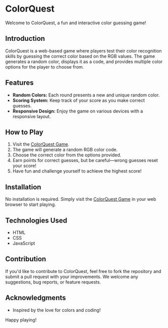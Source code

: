 # ColorQuest

Welcome to ColorQuest, a fun and interactive color guessing game!

## Introduction

ColorQuest is a web-based game where players test their color recognition skills by guessing the correct color based on the RGB values. The game generates a random color, displays it as a code, and provides multiple color options for the player to choose from.

## Features

- **Random Colors:** Each round presents a new and unique random color.
- **Scoring System:** Keep track of your score as you make correct guesses.
- **Responsive Design:** Enjoy the game on various devices with a responsive layout.

## How to Play

1. Visit the [ColorQuest Game](https://dapper-mousse-ec7bf0.netlify.app/).
2. The game will generate a random RGB color code.
3. Choose the correct color from the options provided.
4. Earn points for correct guesses, but be careful—wrong guesses reset your score!
5. Have fun and challenge yourself to achieve the highest score!

## Installation

No installation is required. Simply visit the [ColorQuest Game](https://dapper-mousse-ec7bf0.netlify.app/) in your web browser to start playing.

## Technologies Used

- HTML
- CSS
- JavaScript

## Contribution

If you'd like to contribute to ColorQuest, feel free to fork the repository and submit a pull request with your improvements. We welcome any suggestions, bug reports, or feature requests.

## Acknowledgments
- Inspired by the love for colors and coding!

Happy playing!
